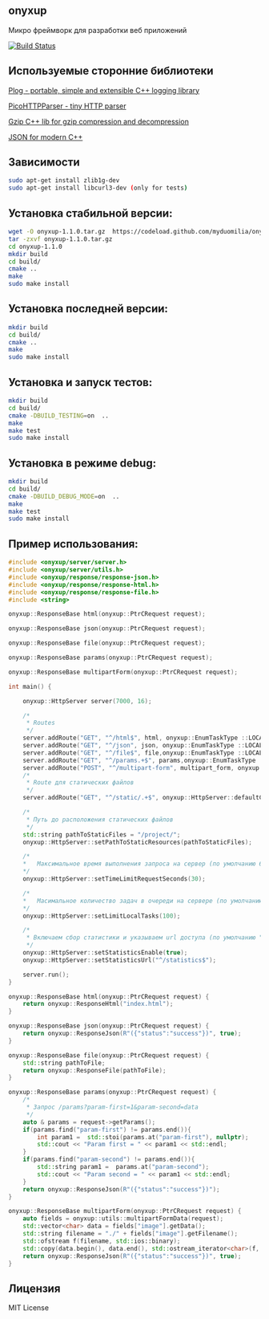 ## onyxup
Микро фреймворк для разработки веб приложений

[![Build Status](https://travis-ci.org/myduomilia/onyxup.svg?branch=master)](https://travis-ci.org/myduomilia/onyxup)

## Используемые сторонние библиотеки
[Plog - portable, simple and extensible C++ logging library](https://github.com/SergiusTheBest/plog/tree/master/include/plog)

[PicoHTTPParser - tiny HTTP parser](https://github.com/h2o/picohttpparser)

[Gzip C++ lib for gzip compression and decompression](https://github.com/mapbox/gzip-hpp)

[JSON for modern C++](https://github.com/nlohmann/json)

## Зависимости
```bash
sudo apt-get install zlib1g-dev
sudo apt-get install libcurl3-dev (only for tests)

```


## Установка стабильной версии:
```bash
wget -O onyxup-1.1.0.tar.gz  https://codeload.github.com/myduomilia/onyxup/tar.gz/1.1.0
tar -zxvf onyxup-1.1.0.tar.gz 
cd onyxup-1.1.0
mkdir build
cd build/
cmake ..
make
sudo make install
```

## Установка последней версии:
```bash
mkdir build
cd build/
cmake ..
make
sudo make install
```

## Установка и запуск тестов:
```bash
mkdir build
cd build/
cmake -DBUILD_TESTING=on  ..
make
make test
sudo make install
```

## Установка в режиме debug:
```bash
mkdir build
cd build/
cmake -DBUILD_DEBUG_MODE=on  ..
make
make test
sudo make install
```

## Пример использования:

```C++
#include <onyxup/server/server.h>
#include <onyxup/server/utils.h>
#include <onyxup/response/response-json.h>
#include <onyxup/response/response-html.h>
#include <onyxup/response/response-file.h>
#include <string>

onyxup::ResponseBase html(onyxup::PtrCRequest request);

onyxup::ResponseBase json(onyxup::PtrCRequest request);

onyxup::ResponseBase file(onyxup::PtrCRequest request);

onyxup::ResponseBase params(onyxup::PtrCRequest request);

onyxup::ResponseBase multipartForm(onyxup::PtrCRequest request);

int main() {

    onyxup::HttpServer server(7000, 16);

    /*
     * Routes
     */
    server.addRoute("GET", "^/html$", html, onyxup::EnumTaskType ::LOCAL_TASK);
    server.addRoute("GET", "^/json", json, onyxup::EnumTaskType ::LOCAL_TASK);
    server.addRoute("GET", "^/file$", file,onyxup::EnumTaskType ::LOCAL_TASK);
    server.addRoute("GET", "^/params.+$", params,onyxup::EnumTaskType ::LOCAL_TASK);
    server.addRoute("POST", "^/multipart-form", multipart_form, onyxup::EnumTaskType ::LOCAL_TASK);
    /*
     * Route для статических файлов
     */
    server.addRoute("GET", "^/static/.+$", onyxup::HttpServer::defaultCallbackStaticResources, onyxup::EnumTaskType ::STATIC_RESOURCES_TASK);

    /*
     * Путь до расположения статических файлов
     */
    std::string pathToStaticFiles = "/project/";
    onyxup::HttpServer::setPathToStaticResources(pathToStaticFiles);

    /*
    *   Максимальное время выполнения запроса на сервер (по умолчанию 60 с)
    */
    onyxup::HttpServer::setTimeLimitRequestSeconds(30);

    /*
    *   Масимальное количество задач в очереди на сервере (по умолчанию 100)
    */
    onyxup::HttpServer::setLimitLocalTasks(100);

    /*
     * Включаем сбор статистики и указываем url доступа (по умолчанию "^/onyxup-status-page$")
     */
    onyxup::HttpServer::setStatisticsEnable(true);
    onyxup::HttpServer::setStatisticsUrl("^/statistics$");

    server.run();
}

onyxup::ResponseBase html(onyxup::PtrCRequest request) {
    return onyxup::ResponseHtml("index.html");
}

onyxup::ResponseBase json(onyxup::PtrCRequest request) {
    return onyxup::ResponseJson(R"({"status":"success"})", true);
}

onyxup::ResponseBase file(onyxup::PtrCRequest request) {
    std::string pathToFile;
    return onyxup::ResponseFile(pathToFile);
}

onyxup::ResponseBase params(onyxup::PtrCRequest request) {
    /*
     * Запрос /params?param-first=1&param-second=data
     */
    auto & params = request->getParams();
    if(params.find("param-first") != params.end()){
        int param1 =  std::stoi(params.at("param-first"), nullptr);
        std::cout << "Param first = " << param1 << std::endl;
    }
    if(params.find("param-second") != params.end()){
        std::string param1 =  params.at("param-second");
        std::cout << "Param second = " << param1 << std::endl;
    }
    return onyxup::ResponseJson(R"({"status":"success"})");
}

onyxup::ResponseBase multipartForm(onyxup::PtrCRequest request) {
    auto fields = onyxup::utils::multipartFormData(request);
    std::vector<char> data = fields["image"].getData();
    std::string filename = "./" + fields["image"].getFilename();
    std::ofstream f(filename, std::ios::binary);
    std::copy(data.begin(), data.end(), std::ostream_iterator<char>(f, ""));
    return onyxup::ResponseJson(R"({"status":"success"})", true);
}
```

## Лицензия

MIT License


